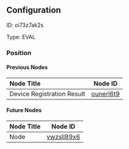 # <nil>
## Configuration
ID:  oi73z7ak2s

Type: EVAL 








### Position

#### Previous Nodes
| Node Title | Node ID |
| :------------- | ------------ |
| Device Registration Result | [ounerl6t9](./ounerl6t9.md) | 
 
 #### Future Nodes
| Node Title | Node ID |
| :------------- | ------------ |
| Node |[vwzsll89x6](./vwzsll89x6.md) | 